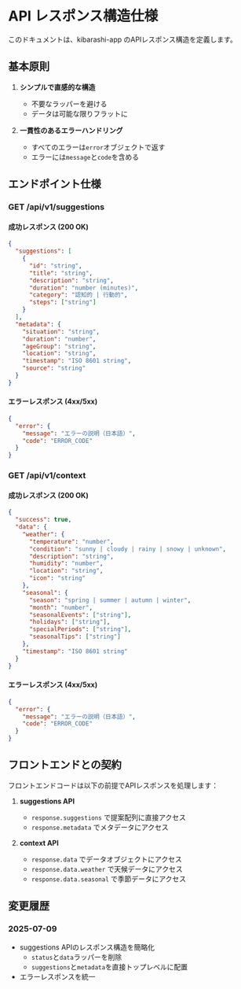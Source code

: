 # API レスポンス構造仕様

このドキュメントは、kibarashi-app のAPIレスポンス構造を定義します。

## 基本原則

1. **シンプルで直感的な構造**
   - 不要なラッパーを避ける
   - データは可能な限りフラットに

2. **一貫性のあるエラーハンドリング**
   - すべてのエラーは`error`オブジェクトで返す
   - エラーには`message`と`code`を含める

## エンドポイント仕様

### GET /api/v1/suggestions

#### 成功レスポンス (200 OK)
```json
{
  "suggestions": [
    {
      "id": "string",
      "title": "string",
      "description": "string",
      "duration": "number (minutes)",
      "category": "認知的 | 行動的",
      "steps": ["string"]
    }
  ],
  "metadata": {
    "situation": "string",
    "duration": "number",
    "ageGroup": "string",
    "location": "string",
    "timestamp": "ISO 8601 string",
    "source": "string"
  }
}
```

#### エラーレスポンス (4xx/5xx)
```json
{
  "error": {
    "message": "エラーの説明（日本語）",
    "code": "ERROR_CODE"
  }
}
```

### GET /api/v1/context

#### 成功レスポンス (200 OK)
```json
{
  "success": true,
  "data": {
    "weather": {
      "temperature": "number",
      "condition": "sunny | cloudy | rainy | snowy | unknown",
      "description": "string",
      "humidity": "number",
      "location": "string",
      "icon": "string"
    },
    "seasonal": {
      "season": "spring | summer | autumn | winter",
      "month": "number",
      "seasonalEvents": ["string"],
      "holidays": ["string"],
      "specialPeriods": ["string"],
      "seasonalTips": ["string"]
    },
    "timestamp": "ISO 8601 string"
  }
}
```

#### エラーレスポンス (4xx/5xx)
```json
{
  "error": {
    "message": "エラーの説明（日本語）",
    "code": "ERROR_CODE"
  }
}
```

## フロントエンドとの契約

フロントエンドコードは以下の前提でAPIレスポンスを処理します：

1. **suggestions API**
   - `response.suggestions` で提案配列に直接アクセス
   - `response.metadata` でメタデータにアクセス

2. **context API**
   - `response.data` でデータオブジェクトにアクセス
   - `response.data.weather` で天候データにアクセス
   - `response.data.seasonal` で季節データにアクセス

## 変更履歴

### 2025-07-09
- suggestions APIのレスポンス構造を簡略化
  - `status`と`data`ラッパーを削除
  - `suggestions`と`metadata`を直接トップレベルに配置
- エラーレスポンスを統一